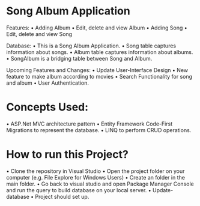
# Song Album Application
Features:
•	Adding Album
•	Edit, delete and view Album
•	Adding Song
•	Edit, delete and view Song

Database:
•	This is a Song Album Application.
•	Song table captures information about songs.
•	Album table captures information about albums.
•	SongAlbum is a bridging table between Song and Album.

Upcoming Features and Changes:
•	Update User-Interface Design
•	New feature to make album according to movies
•	Search Functionality for song and album
•	User Authentication.

# Concepts Used:
•	ASP.Net MVC architecture pattern
•	Entity Framework Code-First Migrations to represent the database.
•	LINQ to perform CRUD operations.

# How to run this Project?
•	Clone the repository in Visual Studio
•	Open the project folder on your computer (e.g. File Explore for Windows Users)
•	Create an <App-Data> folder in the main folder.
•	Go back to visual studio and open Package Manager Console and run the query to build database on your local server.
•	Update-database
•	Project should set up.




